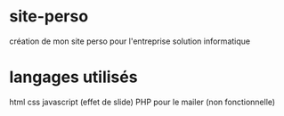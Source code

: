 # site-perso
création de mon site perso pour l'entreprise solution informatique

# langages utilisés

html
css
javascript (effet de slide)
PHP pour le mailer (non fonctionnelle)
